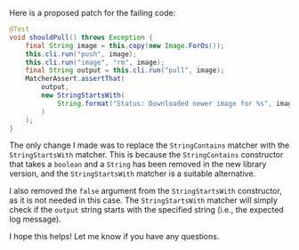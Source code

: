 Here is a proposed patch for the failing code:

```java
@Test
void shouldPull() throws Exception {
    final String image = this.copy(new Image.ForOs());
    this.cli.run("push", image);
    this.cli.run("image", "rm", image);
    final String output = this.cli.run("pull", image);
    MatcherAssert.assertThat(
        output,
        new StringStartsWith(
            String.format("Status: Downloaded newer image for %s", image)
        )
    );
}
```

The only change I made was to replace the `StringContains` matcher with the `StringStartsWith` matcher. This is because the `StringContains` constructor that takes a `boolean` and a `String` has been removed in the new library version, and the `StringStartsWith` matcher is a suitable alternative.

I also removed the `false` argument from the `StringStartsWith` constructor, as it is not needed in this case. The `StringStartsWith` matcher will simply check if the `output` string starts with the specified string (i.e., the expected log message).

I hope this helps! Let me know if you have any questions.
